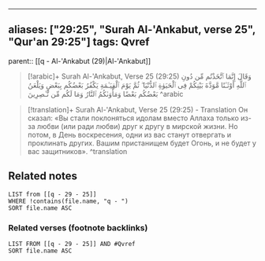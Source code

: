 
---
aliases: ["29:25", "Surah Al-'Ankabut, verse 25", "Qur'an 29:25"]
tags: Qvref
---

parent:: [[q - Al-'Ankabut (29)|Al-'Ankabut]]

> [!arabic]+ Surah Al-'Ankabut, Verse 25 (29:25)
> <span class="quran-arabic">وَقَالَ إِنَّمَا ٱتَّخَذْتُم مِّن دُونِ ٱللَّهِ أَوْثَـٰنًا مَّوَدَّةَ بَيْنِكُمْ فِى ٱلْحَيَوٰةِ ٱلدُّنْيَا ۖ ثُمَّ يَوْمَ ٱلْقِيَـٰمَةِ يَكْفُرُ بَعْضُكُم بِبَعْضٍ وَيَلْعَنُ بَعْضُكُم بَعْضًا وَمَأْوَىٰكُمُ ٱلنَّارُ وَمَا لَكُم مِّن نَّـٰصِرِينَ</span>
^arabic

> [!translation]+ Surah Al-'Ankabut, Verse 25 (29:25) - Translation
> Он сказал: «Вы стали поклоняться идолам вместо Аллаха только из-за любви (или ради любви) друг к другу в мирской жизни. Но потом, в День воскресения, одни из вас станут отвергать и проклинать других. Вашим пристанищем будет Огонь, и не будет у вас защитников».
^translation



## Related notes
```dataview
LIST from [[q - 29 - 25]]
WHERE !contains(file.name, "q - ")
SORT file.name ASC
```

### Related verses (footnote backlinks)
```dataview
LIST FROM [[q - 29 - 25]] AND #Qvref
SORT file.name ASC
```

